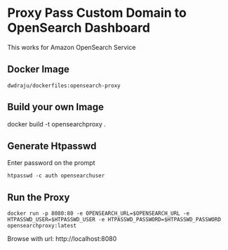 # Proxy Pass Custom Domain to OpenSearch Dashboard

This works for Amazon OpenSearch Service

## Docker Image
`dwdraju/dockerfiles:opensearch-proxy`

## Build your own Image
docker build -t opensearchproxy .

## Generate Htpasswd
Enter password on the prompt

```
htpasswd -c auth opensearchuser
```

## Run the Proxy
```
docker run -p 8080:80 -e OPENSEARCH_URL=$OPENSEARCH_URL -e HTPASSWD_USER=$HTPASSWD_USER -e HTPASSWD_PASSWORD=$HTPASSWD_PASSWORD opensearchproxy:latest
```

Browse with url: http://localhost:8080
